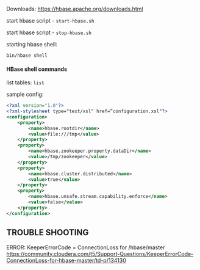 Downloads: https://hbase.apache.org/downloads.html

start hbase script - `start-hbase.sh`

start hbase script - `stop-hbase.sh`

starting hbase shell:
```
bin/hbase shell
```

#### HBase shell commands

list tables:
``` list ```

sample config:
```xml
<?xml version="1.0"?>
<?xml-stylesheet type="text/xsl" href=”configuration.xsl"?>
<configuration>
    <property>
        <name>hbase.rootdir</name>
        <value>file:///tmp</value>
    </property>
    <property>
        <name>hbase.zookeeper.property.dataDir</name>
        <value>/tmp/zookeeper</value>
    </property>
    <property>
        <name>hbase.cluster.distributed</name>
        <value>true</value>
    </property>
    <property>
        <name>hbase.unsafe.stream.capability.enforce</name>
        <value>false</value>
    </property>
</configuration>
```




## TROUBLE SHOOTING
ERROR: KeeperErrorCode = ConnectionLoss for /hbase/master
https://community.cloudera.com/t5/Support-Questions/KeeperErrorCode-ConnectionLoss-for-hbase-master/td-p/134130

